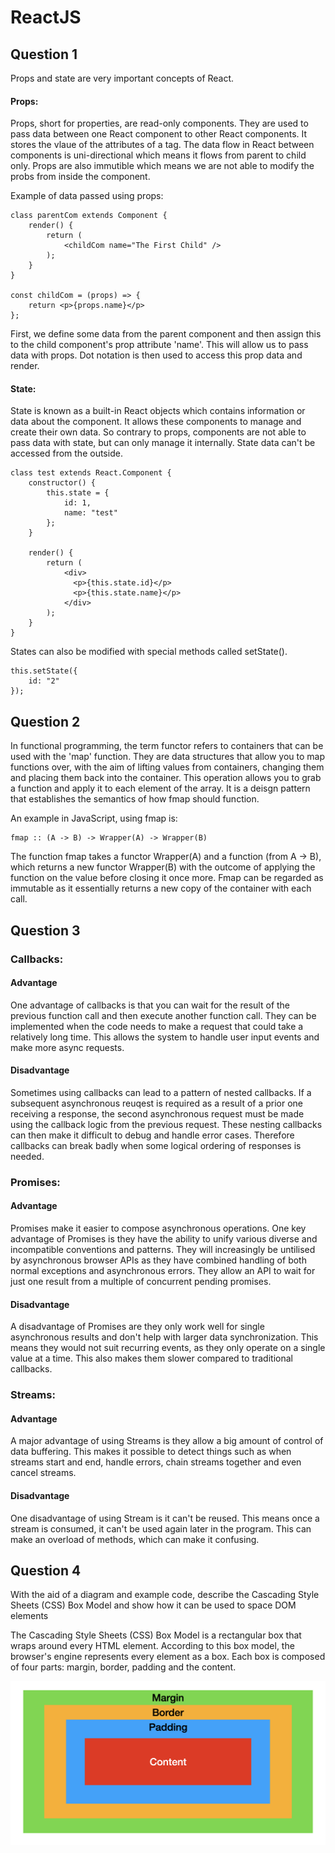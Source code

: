 # ReactJS #

## Question 1 ##
Props and state are very important concepts of React. 


#### Props: ####
Props, short for properties, are read-only components. They are used to pass data between one React component to other React components. It stores the vlaue of the attributes of a tag. The data flow in React between components is uni-directional which means it flows from parent to child only. Props are also immutible which means we are not able to modify the probs from inside the component. 

Example of data passed using props:

```
class parentCom extends Component {
    render() {
        return (
            <childCom name="The First Child" />
        );
    }
}

const childCom = (props) => {
    return <p>{props.name}</p>
};

```

First, we define some data from the parent component and then assign this to the child component's prop attribute 'name'. This will allow us to pass data with props. Dot notation is then used to access this prop data and render.


#### State: ####
State is known as a built-in React objects which contains information or data about the component. It allows these components to manage and create their own data. So contrary to props, components are not able to pass data with state, but can only manage it internally. State data can't be accessed from the outside.

```
class test extends React.Component {    
    constructor() {    
        this.state = {      
            id: 1,      
            name: "test"    
        };  
    }    
    
    render() {    
        return (      
            <div>        
              <p>{this.state.id}</p>        
              <p>{this.state.name}</p>      
            </div>    
        );  
    }
}

```

States can also be modified with special methods called setState().

```
this.setState({        
    id: "2"
});

```


## Question 2 ##
In functional programming, the term functor refers to containers that can be used with the 'map' function. They are data structures that allow you to map functions over, with the aim of lifting values from containers, changing them and placing them back into the container. This operation allows you to grab a function and apply it to each element of the array. It is a deisgn pattern that establishes the semantics of how fmap should function. 

An example in JavaScript, using fmap is:
```
fmap :: (A -> B) -> Wrapper(A) -> Wrapper(B)

```

The function fmap takes a functor Wrapper(A) and a function (from A -> B), which returns a new functor Wrapper(B) with the outcome of applying the function on the value before closing it once more. Fmap can be regarded as immutable as it essentially returns a new copy of the container with each call.


## Question 3 ##
### Callbacks: ###
#### Advantage ####
One advantage of callbacks is that you can wait for the result of the previous function call and then execute another function call. They can be implemented when the code needs to make a request that could take a relatively long time. This allows the system to handle user input events and make more async requests.

#### Disadvantage ####
Sometimes using callbacks can lead to a pattern of nested callbacks. If a subsequent asynchronous reuqest is required as a result of a prior one receiving a response, the second asynchronous request must be made using the callback logic from the previous request. These nesting callbacks can then make it difficult to debug and handle error cases. Therefore callbacks can break badly when some logical ordering of responses is needed.



### Promises: ###
#### Advantage ####
Promises make it easier to compose asynchronous operations. One key advantage of Promises is they have the ability to unify various diverse and incompatible conventions and patterns. They will increasingly be untilised by asynchronous browser APIs as they have combined handling of both normal exceptions and asynchronous errors. They allow an API to wait for just one result from a multiple of concurrent pending promises.

#### Disadvantage ####
A disadvantage of Promises are they only work well for single asynchronous results and don't help with larger data synchronization. This means they would not suit recurring events, as they only operate on a single value at a time. This also makes them slower compared to traditional callbacks.



### Streams: ###
#### Advantage ####
A major advantage of using Streams is they allow a big amount of control of data buffering. This makes it possible to detect things such as when streams start and end, handle errors, chain streams together and even cancel streams.

#### Disadvantage ####
One disadvantage of using Stream is it can't be reused. This means once a stream is consumed, it can't be used again later in the program. This can make an overload of methods, which can make it confusing.



## Question 4 ##
With the aid of a diagram and example code, describe the Cascading Style
Sheets (CSS) Box Model and show how it can be used to space DOM
elements

The Cascading Style Sheets (CSS) Box Model is a rectangular box that wraps around every HTML element. According to this box model, the browser's engine represents every element as a box. Each box is composed of four parts: margin, border, padding and the content.

![BoxModel](boxmodel.png)